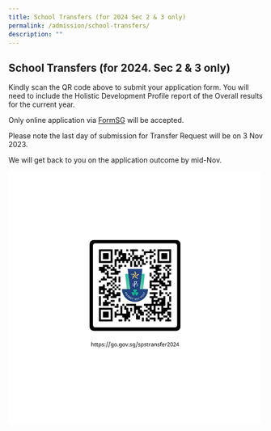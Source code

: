 ```yaml
---
title: School Transfers (for 2024 Sec 2 & 3 only)
permalink: /admission/school-transfers/
description: ""
---
```

## School Transfers (for 2024. Sec 2 & 3 only)



Kindly scan the QR code above to submit your application form. You will need to include the Holistic Development Profile report of the Overall results for the current year.

  

Only online application via [FormSG](https://go.gov.sg/spstransfer2024) will be accepted.

Please note the last day of submission for Transfer Request will be on 3 Nov 2023.

We will get back to you on the application outcome by mid-Nov.


![](/images/Spstransfer/spstransfer2024v3.png)